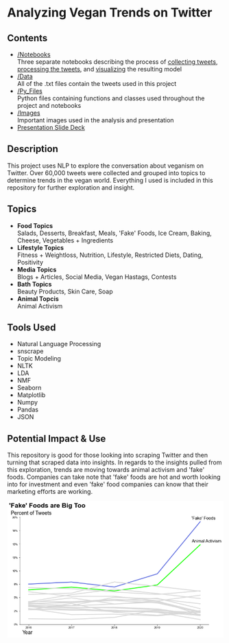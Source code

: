 # Analyzing Vegan Trends on Twitter

## Contents
- [/Notebooks](Notebooks)<br>
Three separate notebooks describing the process of [collecting tweets](/Notebooks/tweet_collection.ipynb), [processing the tweets](/Notebooks/text_processing.ipynb), and [visualizing](/Notebooks/final_model_vis.ipynb) the resulting model
- [/Data](/Data)<br>
All of the .txt files contain the tweets used in this project
- [/Py_Files](/Py_Files)<br>
Python files containing functions and classes used throughout the project and notebooks
- [/Images](/Images)<br>
Important images used in the analysis and presentation
- [Presentation Slide Deck](vega_tweets.pdf)<br>

## Description
This project uses NLP to explore the conversation about veganism on Twitter. Over 60,000 tweets were collected and grouped into topics to determine trends in the vegan world. Everything I used is included in this repository for further exploration and insight.

## Topics
- **Food Topics**<br>
Salads, Desserts, Breakfast, Meals, 'Fake' Foods, Ice Cream, Baking, Cheese, Vegetables + Ingredients
- **Lifestyle Topics**<br>
Fitness + Weightloss, Nutrition, Lifestyle, Restricted Diets, Dating, Positivity
- **Media Topics**<br>
Blogs + Articles, Social Media, Vegan Hastags, Contests
- **Bath Topics**<br>
Beauty Products, Skin Care, Soap
- **Animal Topcis**<br>
Animal Activism


## Tools Used
- Natural Language Processing
- snscrape
- Topic Modeling
- NLTK
- LDA
- NMF
- Seaborn
- Matplotlib
- Numpy
- Pandas
- JSON

## Potential Impact & Use
This repository is good for those looking into scraping Twitter and then turning that scraped data into insights. In regards to the insights pulled from this exploration, trends are moving towards animal activism and 'fake' foods. Companies can take note that 'fake' foods are hot and worth looking into for investment and even 'fake' food companies can know that their marketing efforts are working.

![alt text](Images/small_scale.png)